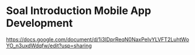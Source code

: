 # Soal Introduction Mobile App Development
https://docs.google.com/document/d/1i3IDprReqN0NaxPeIvYLVFT2LuhtWoYO_n3uxdWdqfw/edit?usp=sharing